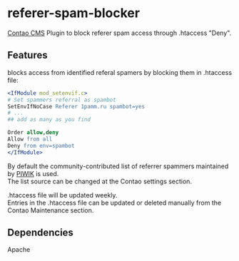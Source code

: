 # referer-spam-blocker
<a href="https://contao.org/" target="_blank">Contao CMS</a> Plugin to block referer spam access through .htaccess "Deny".

## Features
blocks access from identified referal spamers by blocking them in .htaccess file:
```APACHE
<IfModule mod_setenvif.c>
# Set spammers referral as spambot
SetEnvIfNoCase Referer 1pamm.ru spambot=yes
# ...
## add as many as you find

Order allow,deny
Allow from all
Deny from env=spambot
</IfModule>
```

By default the community-contributed list of referrer spammers maintained by <a href="https://github.com/piwik/referrer-spam-blacklist" target="blank">PIWIK</a> is used. <br />
The list source can be changed at the Contao settings section.

.htaccess file will be updated weekly. <br />
Entries in the .htaccess file can be updated or deleted manually from the Contao Maintenance section.


## Dependencies
Apache


